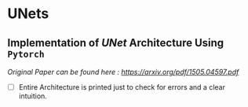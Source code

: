 # UNets
## Implementation of ***UNet*** Architecture Using `Pytorch`
_Original Paper can be found here : https://arxiv.org/pdf/1505.04597.pdf_

- [ ] Entire Architecture is printed just to check for errors and a clear intuition. 
